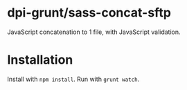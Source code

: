 # dpi-grunt/sass-concat-sftp
JavaScript concatenation to 1 file, with JavaScript validation.

# Installation
Install with `npm install`.
Run with `grunt watch`.